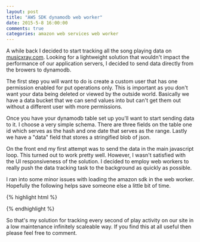 ```yaml
---
layout: post
title: "AWS SDK dynamodb web worker"
date: 2015-5-8 16:00:00
comments: true
categories: amazon web services web worker
---
```


A while back I decided to start tracking all the song playing data on [musicxray.com](http://www.musicxray.com).  Looking for a lightweight solution that wouldn't impact the performance of our application servers, I decided to send data directly from the browers to dynamodb.  

The first step you will want to do is create a custom user that has one permission enabled for put operations only.  This is important as you don't want your data being deleted or viewed by the outside world.  Basically we have a data bucket that we can send values into but can't get them out without a different user with more permissions.

Once you have your dynamodb table set up you'll want to start sending data to it.  I choose a very simple schema.  There are three fields on the table one id which serves as the hash and one date that serves as the range.  Lastly we have a "data" field that stores a stringified blob of json.

On the front end my first attempt was to send the data in the main javascript loop.  This turned out to work pretty well.  However, I wasn't satisfied with the UI responsiveness of the solution.  I decided to employ web workers to really push the data tracking task to the background as quickly as possible.

I ran into some minor issues with loading the amazon sdk in the web worker.  Hopefully the following helps save someone else a little bit of time.

{% highlight html %}
<!-- create an inline web worker important to specify the type so that the browser doesn't run the code -->
<script id="song_tracking_web_worker" type="javascript/worker">
  // this was the trick I needed to get the aws sdk to load.
  // web workers don't have a 'window' object but the library assumes 
  // there is a window object
  window = {};
  importScripts('https://sdk.amazonaws.com/js/aws-sdk-2.1.27.min.js');

  // initialize our dynamodb table and get it ready to accept values
  window.AWS.config.update({accessKeyId: 'XXXXXXXXXX', secretAccessKey: 'XXXXXXXJJJJXXXXX'});
  window.AWS.config.region = 'us-east-1';
  var table = new window.AWS.DynamoDB({params: {TableName: 'song_player_metrics'}});

  // take values we get from the main loop and jam them into the worker.
  // we could add a queue here if the order was important.  Since each request
  // is timestamped this was not a concern for me.
  self.onmessage = function(msg) {
    table.putItem(msg.data, function(e) {});
  };

</script>

<script type="text/javascript">
  /* <![CDATA[ */

  (function(){
    var user_id = '46';
    var session_id = '12929219212'; 
    var ip = "127.0.0.1";

    // start up the web worker.  This is a very handy trick so that you
    // can load up a webworker on the same page that defines it.
    var blob = new Blob([document.querySelector('#song_tracking_web_worker').textContent], { type: "text/javascript" })
    var worker = new Worker(window.URL.createObjectURL(blob));


    // this is our function that gets called after each second of audio finishes playing
    // some default data is passed in and we simply add to it before serializing it and
    // posting to the web worker
    $.mXray.mp3playing = function(data){

      var date = new Date().getTime();
      data.user_id = user_id;
      data.ip = ip;
      data.session_id = session_id;
      data.date = date;

      // using it as a very large persistent reliabe key value store can grow to a couple of terabytes before
      // we need to archive and start a new table....
      var itemParams = {
        Item: {
          song_id: {S: "wwwmusicxraycom:song_player:" + data.id}, 
          date: {N: "" + date},
          data: {S: JSON.stringify(data)}
        }
      };

      // fire and forget we are just logging listening activity.
      worker.postMessage(itemParams);

    };
  })();

  /* ]]> */
</script>

{% endhighlight %}

So that's my solution for tracking every second of play activity on our site in a low maintenance infinitely scaleable way.  If you find this at all useful then please feel free to comment.

